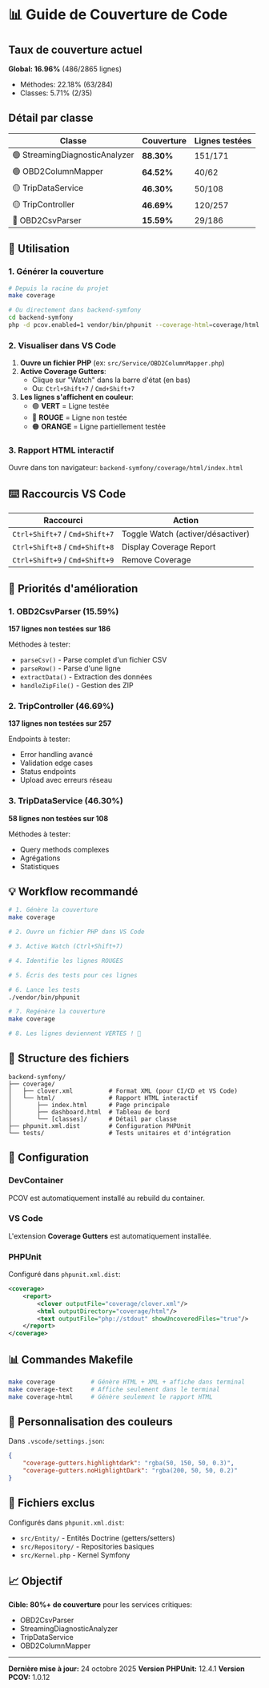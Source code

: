 # 📊 Guide de Couverture de Code

## Taux de couverture actuel

**Global: 16.96%** (486/2865 lignes)
- Méthodes: 22.18% (63/284)
- Classes: 5.71% (2/35)

## Détail par classe

| Classe | Couverture | Lignes testées |
|--------|------------|----------------|
| 🟢 StreamingDiagnosticAnalyzer | **88.30%** | 151/171 |
| 🟢 OBD2ColumnMapper | **64.52%** | 40/62 |
| 🟡 TripDataService | **46.30%** | 50/108 |
| 🟡 TripController | **46.69%** | 120/257 |
| 🔴 OBD2CsvParser | **15.59%** | 29/186 |

## 🚀 Utilisation

### 1. Générer la couverture

```bash
# Depuis la racine du projet
make coverage

# Ou directement dans backend-symfony
cd backend-symfony
php -d pcov.enabled=1 vendor/bin/phpunit --coverage-html=coverage/html
```

### 2. Visualiser dans VS Code

1. **Ouvre un fichier PHP** (ex: `src/Service/OBD2ColumnMapper.php`)
2. **Active Coverage Gutters**:
   - Clique sur "Watch" dans la barre d'état (en bas)
   - Ou: `Ctrl+Shift+7` / `Cmd+Shift+7`
3. **Les lignes s'affichent en couleur**:
   - 🟢 **VERT** = Ligne testée
   - 🔴 **ROUGE** = Ligne non testée
   - 🟠 **ORANGE** = Ligne partiellement testée

### 3. Rapport HTML interactif

Ouvre dans ton navigateur: `backend-symfony/coverage/html/index.html`

## ⌨️ Raccourcis VS Code

| Raccourci | Action |
|-----------|--------|
| `Ctrl+Shift+7` / `Cmd+Shift+7` | Toggle Watch (activer/désactiver) |
| `Ctrl+Shift+8` / `Cmd+Shift+8` | Display Coverage Report |
| `Ctrl+Shift+9` / `Cmd+Shift+9` | Remove Coverage |

## 🎯 Priorités d'amélioration

### 1. OBD2CsvParser (15.59%)
**157 lignes non testées sur 186**

Méthodes à tester:
- `parseCsv()` - Parse complet d'un fichier CSV
- `parseRow()` - Parse d'une ligne
- `extractData()` - Extraction des données
- `handleZipFile()` - Gestion des ZIP

### 2. TripController (46.69%)
**137 lignes non testées sur 257**

Endpoints à tester:
- Error handling avancé
- Validation edge cases
- Status endpoints
- Upload avec erreurs réseau

### 3. TripDataService (46.30%)
**58 lignes non testées sur 108**

Méthodes à tester:
- Query methods complexes
- Agrégations
- Statistiques

## 💡 Workflow recommandé

```bash
# 1. Génère la couverture
make coverage

# 2. Ouvre un fichier PHP dans VS Code

# 3. Active Watch (Ctrl+Shift+7)

# 4. Identifie les lignes ROUGES

# 5. Écris des tests pour ces lignes

# 6. Lance les tests
./vendor/bin/phpunit

# 7. Regénère la couverture
make coverage

# 8. Les lignes deviennent VERTES ! 🎉
```

## 📁 Structure des fichiers

```
backend-symfony/
├── coverage/
│   ├── clover.xml          # Format XML (pour CI/CD et VS Code)
│   └── html/               # Rapport HTML interactif
│       ├── index.html      # Page principale
│       ├── dashboard.html  # Tableau de bord
│       └── [classes]/      # Détail par classe
├── phpunit.xml.dist        # Configuration PHPUnit
└── tests/                  # Tests unitaires et d'intégration
```

## 🔧 Configuration

### DevContainer
PCOV est automatiquement installé au rebuild du container.

### VS Code
L'extension **Coverage Gutters** est automatiquement installée.

### PHPUnit
Configuré dans `phpunit.xml.dist`:
```xml
<coverage>
    <report>
        <clover outputFile="coverage/clover.xml"/>
        <html outputDirectory="coverage/html"/>
        <text outputFile="php://stdout" showUncoveredFiles="true"/>
    </report>
</coverage>
```

## 📊 Commandes Makefile

```bash
make coverage          # Génère HTML + XML + affiche dans terminal
make coverage-text     # Affiche seulement dans le terminal
make coverage-html     # Génère seulement le rapport HTML
```

## 🎨 Personnalisation des couleurs

Dans `.vscode/settings.json`:
```json
{
    "coverage-gutters.highlightdark": "rgba(50, 150, 50, 0.3)",
    "coverage-gutters.noHighlightDark": "rgba(200, 50, 50, 0.2)"
}
```

## 🚫 Fichiers exclus

Configurés dans `phpunit.xml.dist`:
- `src/Entity/` - Entités Doctrine (getters/setters)
- `src/Repository/` - Repositories basiques
- `src/Kernel.php` - Kernel Symfony

## 📈 Objectif

**Cible: 80%+ de couverture** pour les services critiques:
- OBD2CsvParser
- StreamingDiagnosticAnalyzer
- TripDataService
- OBD2ColumnMapper

---

**Dernière mise à jour:** 24 octobre 2025
**Version PHPUnit:** 12.4.1
**Version PCOV:** 1.0.12
